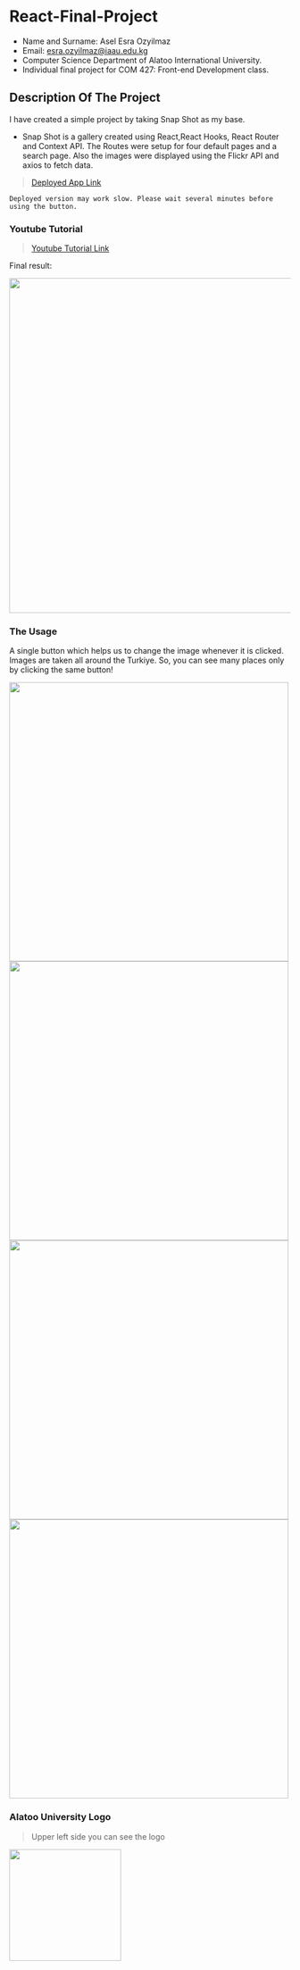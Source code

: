 React-Final-Project
==================================================================

- Name and Surname: Asel Esra Ozyilmaz
- Email: esra.ozyilmaz@iaau.edu.kg
- Computer Science Department of Alatoo International University.
- Individual final project for COM 427: Front-end Development class.

## Description Of The Project

I have created a simple project by taking Snap Shot as my base.

- Snap Shot is a gallery created using React,React Hooks, React Router and Context API. The Routes were setup for four default pages and a search page. Also the images were displayed using the Flickr API and axios to fetch data.

> [Deployed App Link](https://front-end-final-project-nef5p7zx1-aselesra.vercel.app/)

`Deployed version may work slow. Please wait several minutes before using the button.`

### Youtube Tutorial

> [Youtube Tutorial Link](https://youtu.be/VGYs8GeF5LU)

Final result:

<img src="https://user-images.githubusercontent.com/64264345/207440192-8d63f02f-36a7-40cc-ad48-57c44fa9f44b.png" width="600">

### The Usage

A single button which helps us to change the image whenever it is clicked. Images are taken all around the Turkiye. So, you can see many places only by clicking the same button!

<img src="https://user-images.githubusercontent.com/64264345/207440164-0f8fd1be-fefb-40c6-918d-34d26984321f.png" width="500"> <img src="https://user-images.githubusercontent.com/64264345/207440197-6ee9aa36-e9fb-4525-95c6-9880acfb3c9c.png" width="500"> <img src="https://user-images.githubusercontent.com/64264345/207442610-b9f367db-57a3-4d63-843a-a9b4df79ac50.png" width="500"> <img src="https://user-images.githubusercontent.com/64264345/207442958-95d91990-82e6-4b66-b48a-f35ee407193b.png" width="500">


### Alatoo University Logo

> Upper left side you can see the logo

<img src="https://user-images.githubusercontent.com/64264345/207441686-bf99caa5-66a8-4bfc-bc46-1211191cf9fe.png" width="200">








